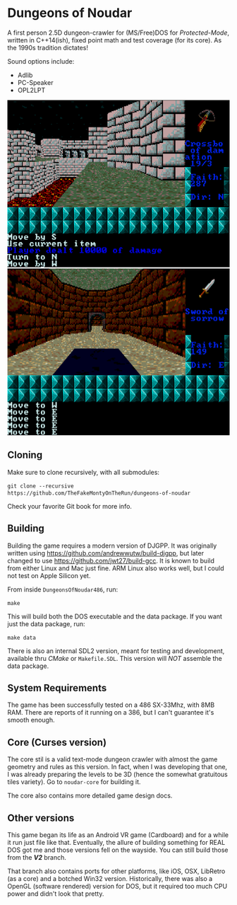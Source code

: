 # Dungeons of Noudar
A first person 2.5D dungeon-crawler for (MS/Free)DOS for *Protected-Mode*, written in C++14(ish), fixed point math and test coverage (for its core). As the 1990s tradition dictates!

Sound options include:

* Adlib
* PC-Speaker
* OPL2LPT

![ ](screenshot1.png?raw=true)
![ ](screenshot2.png?raw=true)

## Cloning

Make sure to clone recursively, with all submodules:

```
git clone --recursive https://github.com/TheFakeMontyOnTheRun/dungeons-of-noudar
```

Check your favorite Git book for more info.

## Building

Building the game requires a modern version of DJGPP. It was originally written using https://github.com/andrewwutw/build-djgpp, but later changed to use https://github.com/jwt27/build-gcc. It is known to build from either Linux and Mac just fine. ARM Linux also works well, but I could not test on Apple Silicon yet.

From inside `DungeonsOfNoudar486`, run:

```
make
```

This will build both the DOS executable and the data package. If you want just the data package, run:

```
make data
```

There is also an internal SDL2 version, meant for testing and development, available thru *CMake* or `Makefile.SDL`. This version will *NOT* assemble the data package.

## System Requirements

The game has been successfully tested on a 486 SX-33Mhz, with 8MB RAM. There are reports of it running on a 386, but I can't guarantee it's smooth enough.

## Core (Curses version)

The core stil is a valid text-mode dungeon crawler with almost the game geometry and rules as this version. In fact, when I was developing that one, I was already preparing the levels to be 3D (hence the somewhat gratuitous tiles variety). Go to `noudar-core` for building it.

The core also contains more detailed game design docs.

## Other versions

This game began its life as an Android VR game (Cardboard) and for a while it run just file like that. Eventually, the allure of building something for REAL DOS got me and those versions fell on the wayside. You can still build those from the ***V2*** branch.

That branch also contains ports for other platforms, like iOS, OSX, LibRetro (as a core) and a botched Win32 version. Historically, there was also a OpenGL (software rendered) version for DOS, but it required too much CPU power and didn't look that pretty.


